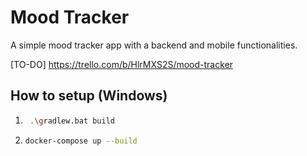 # Mood Tracker 

A simple mood tracker app with a backend and mobile functionalities.

[TO-DO]
https://trello.com/b/HlrMXS2S/mood-tracker

## How to setup (Windows)

1. ```bash
    .\gradlew.bat build
   ```

2. ```bash
   docker-compose up --build
   ```